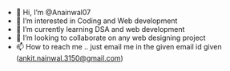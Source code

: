- 👋 Hi, I’m @Anainwal07
- 👀 I’m interested in Coding and Web development 
- 🌱 I’m currently learning DSA and web development
- 💞️ I’m looking to collaborate on any web designing project 
- 📫 How to reach me .. just email me in the given email id given (ankit.nainwal.3150@gmail.com)

<!---
Anainwal07/Anainwal07 is a ✨ special ✨ repository because its `README.md` (this file) appears on your GitHub profile.
You can click the Preview link to take a look at your changes.
--->
